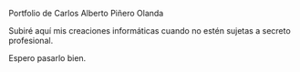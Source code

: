 Portfolio de Carlos Alberto Piñero Olanda

Subiré aquí mis creaciones informáticas cuando no estén sujetas a secreto profesional.

Espero pasarlo bien.

<!---
CAPiOl/CAPiOl is a ✨ special ✨ repository because its `README.md` (this file) appears on your GitHub profile.
You can click the Preview link to take a look at your changes.
--->
